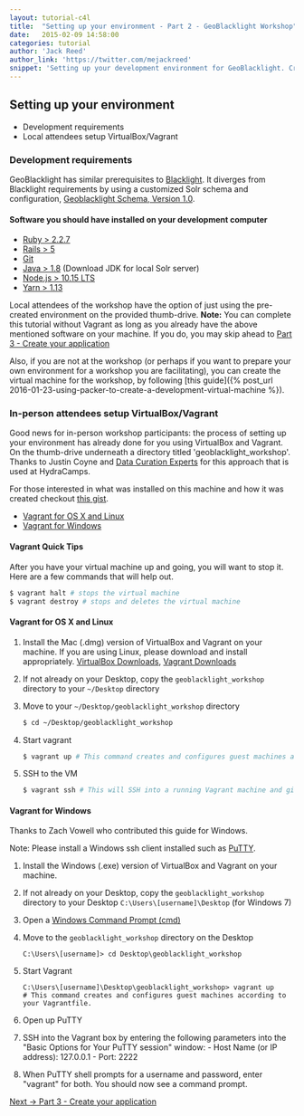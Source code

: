 ```yaml
---
layout: tutorial-c4l
title:  "Setting up your environment - Part 2 - GeoBlacklight Workshop"
date:   2015-02-09 14:58:00
categories: tutorial
author: 'Jack Reed'
author_link: 'https://twitter.com/mejackreed'
snippet: 'Setting up your development environment for GeoBlacklight. Created as part of a tutorial series given in a GeoBlacklight Workshop'
---
```


## Setting up your environment
  - Development requirements
  - Local attendees setup VirtualBox/Vagrant

### Development requirements

GeoBlacklight has similar prerequisites to [Blacklight][bldependencies]. It diverges from Blacklight requirements by using a customized Solr schema and configuration, [Geoblacklight Schema, Version 1.0](https://github.com/geoblacklight/geoblacklight/blob/master/schema/geoblacklight-schema.md).

#### Software you should have installed on your development computer

  - [Ruby > 2.2.7][installruby]
  - [Rails > 5][installrails]
  - [Git][installgit]
  - [Java > 1.8][installjava] (Download JDK for local Solr server)
  - [Node.js > 10.15 LTS][installnode]
  - [Yarn > 1.13][installyarn]

Local attendees of the workshop have the option of just using the pre-created environment on the provided thumb-drive. **Note:** You can complete this tutorial without Vagrant as long as you already have the above mentioned software on your machine. If you do, you may skip ahead to <a href="{% post_url 2015-02-09-create-your-application %}">Part 3 - Create your application</a>

Also, if you are not at the workshop (or perhaps if you want to prepare your own environment for a workshop you are facilitating), you can create the virtual machine for the workshop, by following [this guide]({% post_url 2016-01-23-using-packer-to-create-a-development-virtual-machine %}).

### In-person attendees setup VirtualBox/Vagrant
  
Good news for in-person workshop participants: the process of setting up your environment has already done for you using VirtualBox and Vagrant. On the thumb-drive underneath a directory titled 'geoblacklight_workshop'. Thanks to Justin Coyne and [Data Curation Experts](http://curationexperts.com/) for this approach that is used at HydraCamps.

For those interested in what was installed on this machine and how it was created checkout [this gist](https://gist.github.com/mejackreed/727e9cd2e971ca3949a2).

 - [Vagrant for OS X and Linux](#vagrant-for-os-x-and-linux)
 - [Vagrant for Windows](#vagrant-for-windows)

#### Vagrant Quick Tips
After you have your virtual machine up and going, you will want to stop it. Here are a few commands that will help out.

```sh
$ vagrant halt # stops the virtual machine
$ vagrant destroy # stops and deletes the virtual machine
```

#### Vagrant for OS X and Linux
  1. Install the Mac (.dmg) version of VirtualBox and Vagrant on your machine. If you are using Linux, please download and install appropriately. [VirtualBox Downloads](https://www.virtualbox.org/wiki/Downloads), [Vagrant Downloads](https://www.vagrantup.com/downloads.html)

  1. If not already on your Desktop, copy the `geoblacklight_workshop` directory to your `~/Desktop` directory

  1. Move to your `~/Desktop/geoblacklight_workshop` directory
 
     ```sh
     $ cd ~/Desktop/geoblacklight_workshop
     ```

  1. Start vagrant

     ```sh
     $ vagrant up # This command creates and configures guest machines according to your Vagrantfile.
     ```

  1. SSH to the VM

     ```sh
     $ vagrant ssh # This will SSH into a running Vagrant machine and give you access to a shell.
     ```

#### Vagrant for Windows

Thanks to Zach Vowell who contributed this guide for Windows.

Note: Please install a Windows ssh client installed such as [ PuTTY](http://www.chiark.greenend.org.uk/~sgtatham/putty/download.html).

  1. Install the Windows (.exe) version of VirtualBox and Vagrant on your machine.

  1. If not already on your Desktop, copy the `geoblacklight_workshop` directory to your Desktop `C:\Users\[username]\Desktop` (for Windows 7)

  1. Open a [Windows Command Prompt (cmd)](http://www.digitalcitizen.life/7-ways-launch-command-prompt-windows-7-windows-8)

  1. Move to the `geoblacklight_workshop` directory on the Desktop

     ```
     C:\Users\[username]> cd Desktop\geoblacklight_workshop
     ```

  1. Start Vagrant

     ```
     C:\Users\[username]\Desktop\geoblacklight_workshop> vagrant up
     # This command creates and configures guest machines according to your Vagrantfile.
     ```

  1. Open up PuTTY

  1. SSH into the Vagrant box by entering the following parameters into the "Basic Options for Your PuTTY session" window:
    - Host Name (or IP address): 127.0.0.1
    - Port: 2222

  1. When PuTTY shell prompts for a username and password, enter "vagrant" for both. You should now see a command prompt.

<div class='flash-notice'>
  <a href="{% post_url 2015-02-09-create-your-application %}">Next → Part 3 - Create your application</a>
</div>

[geoblacklight]:        http://geoblacklight.org
[geoblacklightproject]: /projects/geoblacklight
[installruby]:          https://gorails.com/setup#ruby
[installrails]:         https://gorails.com/setup#rails
[installgit]:           https://gorails.com/setup#git
[installjava]:          http://www.oracle.com/technetwork/java/javase/downloads/index.html
[rubyonrails]:          http://rubyonrails.org/
[bldependencies]:       https://github.com/projectblacklight/blacklight/wiki/Quickstart
[installnode]:          https://nodejs.org/en/download/package-manager/
[installyarn]:          https://yarnpkg.com/lang/en/docs/install/

